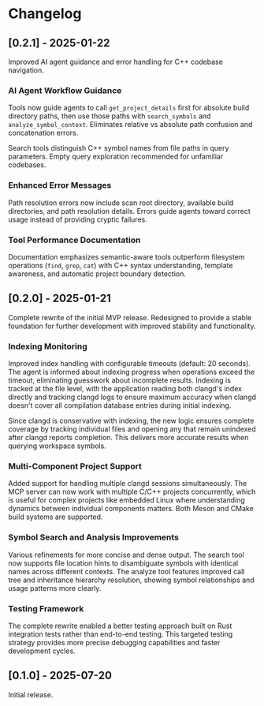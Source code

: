 # Changelog

## [0.2.1] - 2025-01-22

Improved AI agent guidance and error handling for C++ codebase navigation.

### AI Agent Workflow Guidance

Tools now guide agents to call `get_project_details` first for absolute build
directory paths, then use those paths with `search_symbols` and `analyze_symbol_context`.
Eliminates relative vs absolute path confusion and concatenation errors.

Search tools distinguish C++ symbol names from file paths in query parameters.
Empty query exploration recommended for unfamiliar codebases.

### Enhanced Error Messages

Path resolution errors now include scan root directory, available build directories,
and path resolution details. Errors guide agents toward correct usage instead of
providing cryptic failures.

### Tool Performance Documentation

Documentation emphasizes semantic-aware tools outperform filesystem operations
(`find`, `grep`, `cat`) with C++ syntax understanding, template awareness, and
automatic project boundary detection.

## [0.2.0] - 2025-01-21

Complete rewrite of the initial MVP release. Redesigned to provide a stable
foundation for further development with improved stability and functionality.

### Indexing Monitoring

Improved index handling with configurable timeouts (default: 20 seconds). The agent
is informed about indexing progress when operations exceed the timeout, eliminating
guesswork about incomplete results. Indexing is tracked at the file level, with the
application reading both clangd's index directly and tracking clangd logs to ensure
maximum accuracy when clangd doesn't cover all compilation database entries during
initial indexing.

Since clangd is conservative with indexing, the new logic ensures complete coverage
by tracking individual files and opening any that remain unindexed after clangd
reports completion. This delivers more accurate results when querying workspace
symbols.

### Multi-Component Project Support

Added support for handling multiple clangd sessions simultaneously. The MCP server
can now work with multiple C/C++ projects concurrently, which is useful for complex
projects like embedded Linux where understanding dynamics between individual
components matters. Both Meson and CMake build systems are supported.

### Symbol Search and Analysis Improvements

Various refinements for more concise and dense output. The search tool now supports
file location hints to disambiguate symbols with identical names across different
contexts. The analyze tool features improved call tree and inheritance hierarchy
resolution, showing symbol relationships and usage patterns more clearly.

### Testing Framework

The complete rewrite enabled a better testing approach built on Rust integration
tests rather than end-to-end testing. This targeted testing strategy provides more
precise debugging capabilities and faster development cycles.

## [0.1.0] - 2025-07-20

Initial release.
